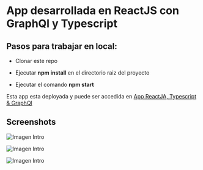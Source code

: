 # App desarrollada en ReactJS con GraphQl y Typescript 

## Pasos para trabajar en local:


* Clonar este repo

* Ejecutar **npm install** en el directorio raiz del proyecto

* Ejecutar el comando **npm start**



Esta app esta deployada y puede ser accedida en [App ReactJA, Typescript & GraphQl](https://awesome-joliot-907785.netlify.app/)

## Screenshots

![Imagen Intro](/../master/screenshots/image2.png?raw=true "Characters")

![Imagen Intro](/../master/screenshots/image1.png?raw=true "Episodes")

![Imagen Intro](/../master/screenshots/image3.png?raw=true "Episode")
